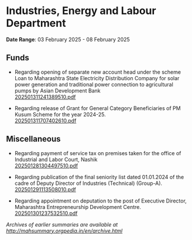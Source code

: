 # Industries, Energy and Labour Department

**Date Range**: 03 February 2025 - 08 February 2025


## Funds
- Regarding opening of separate new account head under the scheme Loan to Maharashtra State Electricity Distribution Company for solar power generation and   traditional power connection to agricultural pumps by Asian Development Bank\
  [202501311241389510.pdf](https://gr.maharashtra.gov.in/Site/Upload/Government%20Resolutions/English/202501311241389510.pdf)

- Regarding release of Grant for General Category Beneficiaries of PM Kusum Scheme for the year 2024-25.\
  [202501311707402610.pdf](https://gr.maharashtra.gov.in/Site/Upload/Government%20Resolutions/English/202501311707402610.pdf)

## Miscellaneous
- Regarding payment of service tax on premises taken for the office of Industrial and Labor Court, Nashik\
  [202501281304497510.pdf](https://gr.maharashtra.gov.in/Site/Upload/Government%20Resolutions/English/202501281304497510.pdf)

- Regarding publication of the final seniority list dated 01.01.2024 of the cadre of Deputy Director of Industries (Technical) (Group-A).\
  [202501291113508010.pdf](https://gr.maharashtra.gov.in/Site/Upload/Government%20Resolutions/English/202501291113508010.pdf)

- Regarding appointment on deputation to the post of Executive Director, Maharashtra Entrepreneurship Development Centre.\
  [202501301237532510.pdf](https://gr.maharashtra.gov.in/Site/Upload/Government%20Resolutions/English/202501301237532510.pdf)


*Archives of earlier summaries are available at http://mahsummary.orgpedia.in/en/archive.html*